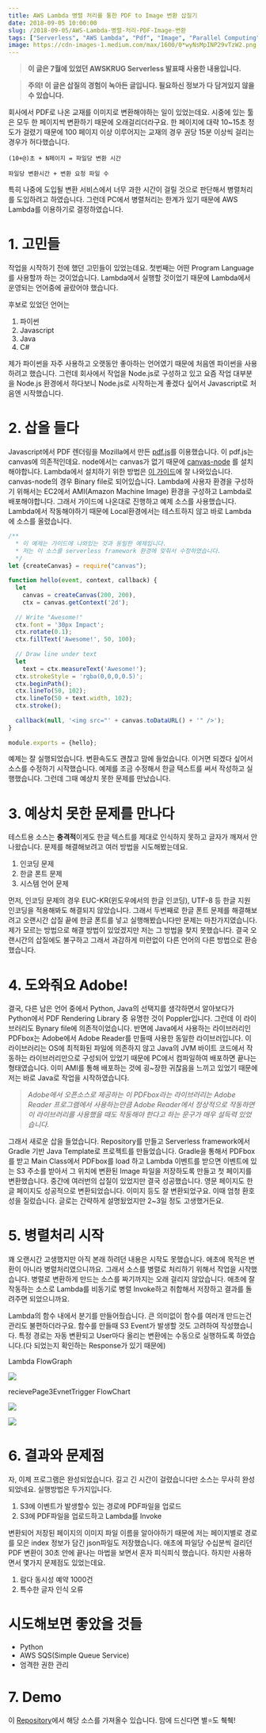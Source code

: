 ```yaml
---
title: AWS Lambda 병렬 처리를 통한 PDF to Image 변환 삽질기
date: 2018-09-05 10:00:00
slug: /2018-09-05/AWS-Lambda-병렬-처리-PDF-Image-변환
tags: ["Serverless", "AWS Lambda", "Pdf", "Image", "Parallel Computing"]
image: https://cdn-images-1.medium.com/max/1600/0*wyNsMpINP29vTzW2.png
---
```


> **이 글은 7월에 있었던 AWSKRUG Serverless 발표때 사용한 내용입니다.**

> **주의! 이 글은 삽질의 경험이 녹아든 글입니다. 필요하신 정보가 다 담겨있지 않을 수 있습니다.**

회사에서 PDF로 나온 교재를 이미지로 변환해야하는 일이 있었는데요. 시중에 있는 툴은 모두 한 페이지씩 변환하기 때문에 오래걸리더라구요. 한
페이지에 대략 10~15초 정도가 걸렸기 때문에 100 페이지 이상 이루어지는 교재의 경우 권당 15분 이상씩 걸리는 경우가 허다했습니다.

`(10+@)초 + N페이지 = 파일당 변환 시간`

`파일당 변환시간 + 변환 요청 파일 수`

특히 나중에 도입될 변환 서비스에서 너무 과한 시간이 걸릴 것으로 판단해서 병렬처리를 도입하려고 하였습니다. 그런데 PC에서 병렬처리는 한계가
있기 때문에 AWS Lambda를 이용하기로 결정하였습니다.

# 1. 고민들

작업을 시작하기 전에 했던 고민들이 있었는데요. 첫번째는 어떤 Program Language를 사용할까 하는 것이었습니다. Lambda에서
실행할 것이었기 때문에 Lambda에서 운영되는 언어중에 골랐어야 했습니다.

후보로 있었던 언어는

1.  파이썬
2.  Javascript
3.  Java
4.  C#

제가 파이썬을 자주 사용하고 오랫동안 좋아하는 언어였기 때문에 처음엔 파이썬을 사용하려고 했습니다. 그런데 회사에서 작업을 Node.js로
구성하고 있고 요즘 작업 대부분을 Node.js 환경에서 하다보니 Node.js로 시작하는게 좋겠다 싶어서 Javascript로 처음엔
시작했습니다.

# 2. 삽을 들다

Javascript에서 PDF 렌더링을 Mozilla에서 만든 [pdf.js](https://github.com/mozilla/pdf.js)를
이용했습니다. 이 pdf.js는 canvas에 의존적인데요. node에서는 canvas가 없기 때문에
[canvas-node](https://github.com/Automattic/node-canvas) 를 설치해야합니다. Lambda에서
설치하기 위한 방법은 [이 가이드](https://github.com/Automattic/node-canvas/wiki/Installation:-AWS-Lambda)에 잘
나와있습니다. canvas-node의 경우 Binary file로 되어있습니다. Lambda에 사용자 환경을 구성하기 위해서는 EC2에서
AMI(Amazon Machine Image) 환경을 구성하고 Lambda로 배포해야합니다. 그래서 가이드에 나온대로 진행하고 예제 소스를
사용했습니다. Lambda에서 작동해야하기 때문에 Local환경에서는 테스트하지 않고 바로 Lambda에 소스를 올렸습니다.

```javascript
/**
  * 이 예제는 가이드에 나와있는 것과 동일한 예제입니다.
  * 저는 이 소스를 serverless framework 환경에 맞춰서 수정하였습니다.
  */
let {createCanvas} = require("canvas");
​
function hello(event, context, callback) {
  let
    canvas = createCanvas(200, 200),
    ctx = canvas.getContext('2d');
  ​
  // Write "Awesome!"
  ctx.font = '30px Impact';
  ctx.rotate(0.1);
  ctx.fillText('Awesome!', 50, 100);
  ​
  // Draw line under text
  let
    text = ctx.measureText('Awesome!');
  ctx.strokeStyle = 'rgba(0,0,0,0.5)';
  ctx.beginPath();
  ctx.lineTo(50, 102);
  ctx.lineTo(50 + text.width, 102);
  ctx.stroke();
  ​
  callback(null, '<img src="' + canvas.toDataURL() + '" />');
}
​
module.exports = {hello};
```

예제는 잘 실행되었습니다. 변환속도도 괜찮고 맘에 들었습니다. 이거면 되겠다 싶어서 소스를 수정하기 시작했습니다. 예제를 조금 수정해서 한글
텍스트를 써서 작성하고 실행했습니다. 그런데 그때 예상치 못한 문제를 만났습니다.

# 3. 예상치 못한 문제를 만나다

테스트용 소스는 **충격적**이게도 한글 텍스트를 제대로 인식하지 못하고 글자가 깨져서 안나왔습니다. 문제를 해결해보려고 여러 방법을
시도해봤는데요.

1.  인코딩 문제
2.  한글 폰트 문제
3.  시스템 언어 문제

먼저, 인코딩 문제의 경우 EUC-KR(윈도우에서의 한글 인코딩), UTF-8 등 한글 지원 인코딩을 적용해봐도 해결되지 않았습니다. 그래서
두번째로 한글 폰트 문제를 해결해보려고 오랜시간 삽질 끝에 한글 폰트를 넣고 실행해봤습니다만 문제는 마찬가지였습니다. 제가 모르는 방법으로 해결
방법이 있었겠지만 저는 그 방법을 찾지 못했습니다. 결국 오랜시간의 삽질에도 불구하고 그래서 과감하게 미련없이 다른 언어의 다른 방법으로
환승했습니다.

# 4. 도와줘요 Adobe!

결국, 다른 남은 언어 중에서 Python, Java의 선택지를 생각하면서 알아보다가 Python에서 PDF Rendering Library 중
유명한 것이 Poppler입니다. 그런데 이 라이브러리도 Bynary file에 의존적이었습니다. 반면에 Java에서 사용하는 라이브러리인
PDFbox는 Adobe에서 Adobe Reader를 만들때 사용한 동일한 라이브러입니다. 이 라이브러리는 OS에 최적화된 파일에 의존하지 않고
Java의 JVM 바이트 코드에서 작동하는 라이브러리만으로 구성되어 있었기 때문에 PC에서 컴파일하여 배포하면 끝나는 형태였습니다. 이미
AMI를 통해 배포하는 것에 굉~장한 귀찮음을 느끼고 있었기 때문에 저는 바로 Java로 작업을 시작하였습니다.

> _Adobe에서 오픈소스로 제공하는 이 PDFbox라는 라이브러리는 Adobe Reader 프로그램에서 사용하는만큼 Adobe Reader에서
> 정상적으로 작동하면 이 라이브러리를 사용했을 때도 작동해야 한다고 하는 문구가 매우 설득력 있었습니다._

그래서 새로운 삽을 들었습니다. Repository를 만들고 Serverless framework에서 Gradle 기반 Java
Template로 프로젝트를 만들었습니다. Gradle을 통해서 PDFbox를 받고 Main Class에서 PDFbox를 load 하고
Lambda 이벤트를 받으면 이벤트에 있는 S3 주소를 받아서 그 위치에 변환된 Image 파일을 저장하도록 만들고 첫 페이지를 변환했습니다.
중간에 여러번의 삽질이 있었지만 결국 성공했습니다. 영문 페이지도 한글 페이지도 성공적으로 변환되었습니다. 이미지 등도 잘 변환되었구요. 이때
엄청 환호성을 질렀습니다. 글로는 간략하게 설명됬었지만 2~3일 정도 고생했거든요.

# 5. 병렬처리 시작

꽤 오랜시간 고생했지만 아직 본래 하려던 내용은 시작도 못했습니다. 애초에 목적은 변환이 아니라 병렬처리였으니까요. 그래서 소스를 병렬로
처리하기 위해서 작업을 시작했습니다. 병렬로 변환하게 만드는 소스를 짜기까지는 오래 걸리지 않았습니다. 애초에 잘 작동하는 소스로 Lambda를
비동기로 병렬 Invoke하고 취합해서 저장하고 결과를 돌려주면 되었으니까요.

Lambda의 함수 내에서 분기를 만들어줬습니다. 큰 의미없이 함수를 여러개 만드는건 관리도 불편하더라구요. 함수를 만들때 S3 Event가
발생할 것도 고려하여 작성했습니다. 특정 경로는 자동 변환되고 User마다 올리는 변환에는 수동으로 실행하도록 하였습니다.(다 되었는지 확인하는
Response가 있기 때문에)

Lambda FlowGraph

![](https://cdn-images-1.medium.com/max/1600/0*SpmAyLY7WapZpuFF.png)

recievePage3EvnetTrigger FlowChart

![](https://cdn-images-1.medium.com/max/1600/0*wyNsMpINP29vTzW2.png)

![](https://cdn-images-1.medium.com/max/1600/0*zRbsJorov7cF5VPB.png)

# 6. 결과와 문제점

자, 이제 프로그램은 완성되었습니다. 길고 긴 시간이 걸렸습니다만 소스는 무사히 완성되었네요. 실행방법은 두가지입니다.

1.  S3에 이벤트가 발생할수 있는 경로에 PDF파일을 업로드
1.  S3에 PDF파일을 업로드하고 Lambda를 Invoke

변환되어 저장된 페이지의 이미지 파일 이름을 알아야하기 때문에 저는 페이지별로 경로를 모은 index 정보가 담긴 json파일도 저장했습니다.
애초에 파일당 수십분씩 걸리던 PDF 변환이 30초 안에 끝나는 마법을 보면서 혼자 피식피식 했습니다. 하지만 사용하면서 몇가지 문제점도
있었는데요.

1.  람다 동시성 예약 1000건
1.  특수한 글자 인식 오류

# 시도해보면 좋았을 것들

- Python
- AWS SQS(Simple Queue Service)
- 엄격한 권한 관리

# 7. Demo

이 [Repository](https://github.com/witherion/PdfToImageOnLambda)에서 해당 소스를 가져올수
있습니다. 맘에 드신다면 별⭐️도 췍췍!
